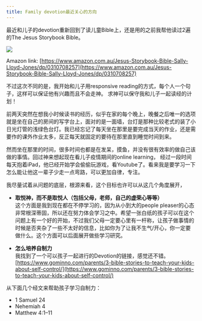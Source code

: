 ```yaml
---
title: Family devotion最近关心的方向
---
```


最近和儿子的devotion重新回到了读儿童Bible上，还是用的之前我帮他读过2遍的The Jesus Storybook Bible。

![](https://images-na.ssl-images-amazon.com/images/I/51EV3frxRAL._SX409_BO1,204,203,200_.jpg)

Amazon link: [https://www.amazon.com.au/Jesus-Storybook-Bible-Sally-Lloyd-Jones/dp/0310708257](https://www.amazon.com.au/Jesus-Storybook-Bible-Sally-Lloyd-Jones/dp/0310708257)

不过这次不同的是，我开始和儿子用responsive reading的方式，每个人一个句子，这样可以保证他有兴趣而且不会走神。
求神可以保守我和儿子一起读经的计划！

前两天突然在想我小时候读书的经历，似乎在家的每个晚上，晚餐之后唯一的选项就是坐在自己的房间的写字台上，面对的是一面墙，台灯是那种比较老式的装了小日光灯管的浅绿色台灯。我已经忘记了每天坐在那里是要完成当天的作业，还是需要作的课外作业太多，反正每天就固定的要待在那里直到睡觉时间到来。

然而坐在那里的时间，很多时间也都是在发呆，摸鱼，并没有很有效率的做自己该做的事情。回过神来想起现在看儿子疫情期间的online learning， 经过一段时间每天抱着iPad，他已经开始学会偷偷玩游戏，看Youtube了。看来我是要学习一下怎么能让他这一辈子少走一点弯路，可以更加自律，专注。

我尽量试着从问题的底层，根源来看，这个目标也许可以从这几个角度展开，


* **取悦神，而不是取悦人（包括父母，老师，自己的虚荣心等等）**    
这个方面是我到现在都在不停学习的，因为从小到大的people pleaser的心态非常根深蒂固，所以还在努力体会学习之中。希望一张白纸的孩子可以在这个问题上有一个好的开始，不过我们父母一定要心里有一杆称，让孩子做事情的时候是否夹杂了一些不太好的信息，比如你为了让我不生气/开心，你一定要做什么。这个方面可以后面展开做些学习研究。  

* **怎么培养自制力**  
我找到了一个可以孩子一起进行的Devotion的链接，感觉还不错。
[https://www.gominno.com/parents/3-bible-stories-to-teach-your-kids-about-self-control/](https://www.gominno.com/parents/3-bible-stories-to-teach-your-kids-about-self-control/)

从下面几个经文来帮助孩子学习自制力：

* 1 Samuel 24
* Nehemiah 4
* Matthew 4:1–11
